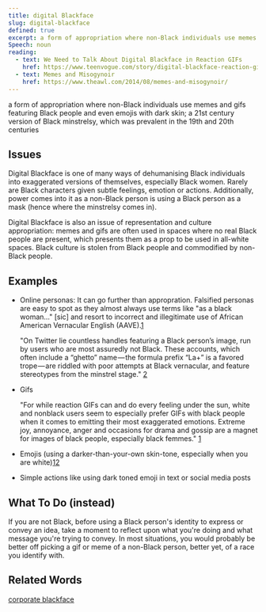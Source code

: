 ```yaml
---
title: digital Blackface
slug: digital-blackface
defined: true
excerpt: a form of appropriation where non-Black individuals use memes and imagery featuring Black people and dark-skinned emojis
Speech: noun
reading:
  - text: We Need to Talk About Digital Blackface in Reaction GIFs
    href: https://www.teenvogue.com/story/digital-blackface-reaction-gifs
  - text: Memes and Misogynoir
    href: https://www.theawl.com/2014/08/memes-and-misogynoir/
---
```


a form of appropriation where non-Black individuals use memes and gifs featuring Black people and even emojis with dark skin; a 21st century version of Black minstrelsy, which was prevalent in the 19th and 20th centuries

## Issues

Digital Blackface is one of many ways of dehumanising Black individuals into exaggerated versions of themselves, especially Black women. Rarely are Black characters given subtle feelings, emotion or actions. Additionally, power comes into it as a non-Black person is using a Black person as a mask (hence where the minstrelsy comes in).

Digital Blackface is also an issue of representation and culture appropriation: memes and gifs are often used in spaces where no real Black people are present, which presents them as a prop to be used in all-white spaces. Black culture is stolen from Black people and commodified by non-Black people.

## Examples

- Online personas: It can go further than appropration. Falsified personas are easy to spot as they almost always use terms like "as a black woman..." [sic] and resort to incorrect and illegitimate use of African American Vernacular English (AAVE).[1](https://www.buzzfeednews.com/article/ryanhatesthis/your-slip-is-showing-4chan-trolls-operation-lollipop)

  "On Twitter lie countless handles featuring a Black person’s image, run by users who are most assuredly not Black. These accounts, which often include a “ghetto” name — the formula prefix “La+” is a favored trope — are riddled with poor attempts at Black vernacular, and feature stereotypes from the minstrel stage." [2](https://www.theawl.com/2014/08/memes-and-misogynoir/)

- Gifs

  "For while reaction GIFs can and do every feeling under the sun, white and nonblack users seem to especially prefer GIFs with black people when it comes to emitting their most exaggerated emotions. Extreme joy, annoyance, anger and occasions for drama and gossip are a magnet for images of black people, especially black femmes." [1](https://www.teenvogue.com/story/digital-blackface-reaction-gifs)

- Emojis (using a darker-than-your-own skin-tone, especially when you are white)[1](https://www.npr.org/sections/codeswitch/2018/03/21/425573955/white-skin-black-emojis)[2](https://techcrunch.com/2017/10/01/thoughts-on-white-people-using-dark-skinned-emoji/)

- Simple actions like using dark toned emoji in text or social media posts

## What To Do (instead)

If you are not Black, before using a Black person's identity to express or convey an idea, take a moment to reflect upon what you're doing and what message you're trying to convey. In most situations, you would probably be better off picking a gif or meme of a non-Black person, better yet, of a race you identify with.

## Related Words

[corporate blackface](/definitions/corporate-blackface)
